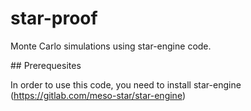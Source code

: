 # star-proof

Monte Carlo simulations using star-engine code.

## Prerequesites

In order to use this code, you need to install star-engine (https://gitlab.com/meso-star/star-engine) 

